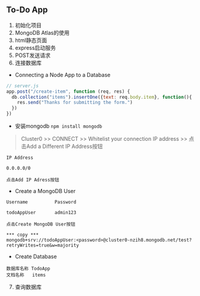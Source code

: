 ## To-Do App
1. 初始化项目
2. MongoDB Atlas的使用
3. html静态页面
4. express启动服务
5. POST发送请求
6. 连接数据库
* Connecting a Node App to a Database
```js
// server.js
app.post("/create-item", function (req, res) {
  db.collection("items").insertOne({text: req.body.item}, function(){
    res.send("Thanks for submitting the form.")
  })
})
```
* 安装mongodb
`npm install mongodb`
> Cluster0 >> CONNECT >> Whitelist your connection IP address >> 点击Add a Different IP Address按钮
```
IP Address

0.0.0.0/0

点击Add IP Adress按钮
```
* Create a MongoDB User
```
Username          Password

todoAppUser       admin123

点击Create MongoDB User按钮

*** copy ***
mongodb+srv://todoAppUser:<password>@cluster0-nzih8.mongodb.net/test?retryWrites=true&w=majority
```
* Create Database
```
数据库名称 TodoApp
文档名称   items
```
7. 查询数据库
